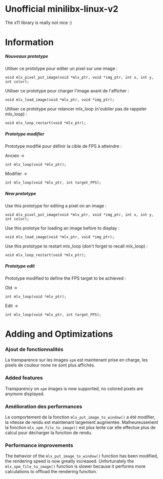 # Unofficial minilibx-linux-v2

The x11 library is really not nice :)

# Information

##### Nouveaux prototype

Utilser ce prototype pour editer un pixel sur une image :
```
void mlx_pixel_put_image(void *mlx_ptr, void *img_ptr, int x, int y, int color);
```

Utiliser ce prototype pour charger l'image avant de l'afficher :
```
void mlx_load_image(void *mlx_ptr, void *img_ptr);
```

Utiliser ce prototype pour relancer mlx_loop (n'oublier pas de rappeler mlx_loop) :
```
void mlx_loop_restart(void *mlx_ptr);
```

##### Prototype modifier

Prototype modifié pour définir la cible de FPS à atteindre :

Ancien ->
```
int mlx_loop(void *mlx_ptr);
```
Modifier ->
```
int mlx_loop(void *mlx_ptr, int target_FPS);
```

##### New prototype

Use this prototype for editing a pixel on an image :
```
void mlx_pixel_put_image(void *mlx_ptr, void *img_ptr, int x, int y, int color);
```

Use this prototye for loading an image before to display :
```
void mlx_load_image(void *mlx_ptr, void *img_ptr);
```

Use this prototype to restart mlx_loop (don't forget to recall mlx_loop) :
```
void mlx_loop_restart(void *mlx_ptr);
```

##### Prototype edit

Prototype modified to define the FPS target to be achieved :

Old ->
```
int mlx_loop(void *mlx_ptr);
```
Edit ->
```
int mlx_loop(void *mlx_ptr, int target_FPS);
```

# Adding and Optimizations

### Ajout de fonctionnalités

La transparence sur les images `xpm` est maintenant prise en charge, les pixels de couleur none ne sont plus affichés.

### Added features

Transparency on `xpm` images is now supported, no colored pixels are anymore displayed.

### Amélioration des performances

Le comportement de la fonction `mlx_put_image_to_window()` a été modifier, la vitesse de rendu est maintenant largement augmentée. Malheureusement la fonction `mlx_xpm_file_to_image()` est plus lente car elle effectue plus de calcul pour décharger la fonction de rendu.

### Performance improvements

The behavior of the `mlx_put_image_to_window()` function has been modified, the rendering speed is now greatly increased. Unfortunately the `mlx_xpm_file_to_image()` function is slower because it performs more calculations to offload the rendering function.
